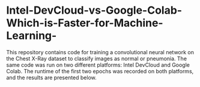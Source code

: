 # Intel-DevCloud-vs-Google-Colab-Which-is-Faster-for-Machine-Learning-
This repository contains code for training a convolutional neural network on the Chest X-Ray dataset to classify images as normal or pneumonia. The same code was run on two different platforms: Intel DevCloud and Google Colab. The runtime of the first two epochs was recorded on both platforms, and the results are presented below.
